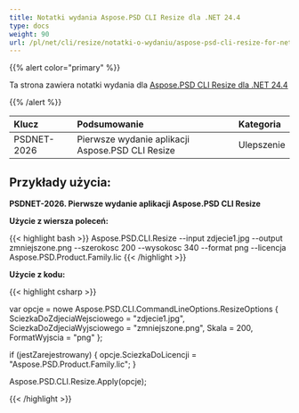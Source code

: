 ```yaml
---
title: Notatki wydania Aspose.PSD CLI Resize dla .NET 24.4
type: docs
weight: 90
url: /pl/net/cli/resize/notatki-o-wydaniu/aspose-psd-cli-resize-for-net-24-4-notatki-o-wydaniu/
---
```


{{% alert color="primary" %}}

Ta strona zawiera notatki wydania dla [Aspose.PSD CLI Resize dla .NET 24.4](https://www.nuget.org/packages/Aspose.PSD.CLI.Resize/)

{{% /alert %}}

| **Klucz**     | **Podsumowanie**                                          | **Kategoria** |
|:------------|:-----------------------------------------------------|:-------------|
| PSDNET-2026 | Pierwsze wydanie aplikacji Aspose.PSD CLI Resize |  Ulepszenie |


## **Przykłady użycia:**

**PSDNET-2026. Pierwsze wydanie aplikacji Aspose.PSD CLI Resize**

**Użycie z wiersza poleceń:**

{{< highlight bash >}}
Aspose.PSD.CLI.Resize --input zdjecie1.jpg --output zmniejszone.png --szerokosc 200 --wysokosc 340 --format png --licencja Aspose.PSD.Product.Family.lic
{{< /highlight >}}

**Użycie z kodu:**

{{< highlight csharp >}}

var opcje = nowe Aspose.PSD.CLI.CommandLineOptions.ResizeOptions
{
    SciezkaDoZdjeciaWejsciowego = "zdjecie1.jpg",
    SciezkaDoZdjeciaWyjsciowego = "zmniejszone.png",
    Skala = 200,
    FormatWyjscia = "png"
};


if (jestZarejestrowany)
{
    opcje.SciezkaDoLicencji = "Aspose.PSD.Product.Family.lic";
}

Aspose.PSD.CLI.Resize.Apply(opcje);

{{< /highlight >}}
